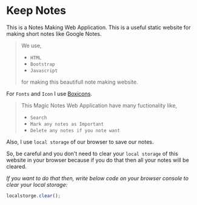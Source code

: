 # Keep Notes
This is a Notes Making Web Application. This is a useful static website for making short notes like Google Notes.<br>
> We use,
>- `HTML`
>- `Bootstrap`
>- `Javascript`<br>
>
>for making this beautifull note making website.<br>

For `Fonts` and `Icon` I use [Boxicons](https://boxicons.com 'Click Me').<br>
> This Magic Notes Web Application have many fuctionality like,
> - `Search`
> - `Mark any notes as Important`
> - `Delete any notes if you note want`

Also, I use `local storage` of our browser to save our notes.<br>

So, be careful and you don't need to clear your `local storage`  of this website in your browser because if you do that then all your notes will be cleared.<br>

*If you want to do that then, write below code on your browser console to clear your local storage:*
```Javascript
localstorge.clear();
```

